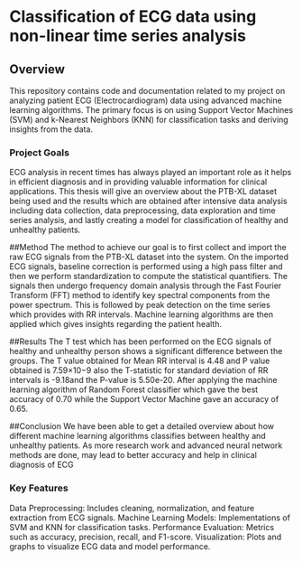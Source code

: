 # **Classification of ECG data using non-linear time series analysis**

## **Overview**

This repository contains code and documentation related to my project on analyzing patient ECG (Electrocardiogram) data using advanced machine learning algorithms. The primary focus is on using Support Vector Machines (SVM) and k-Nearest Neighbors (KNN) for classification tasks and deriving insights from the data.

### **Project Goals**

ECG analysis in recent times has always played an important role as it helps in efficient diagnosis and in providing valuable information for clinical applications. This thesis will give an overview about the PTB-XL dataset being used and the results which are obtained after intensive data analysis including data collection, data preprocessing, data exploration and time series analysis, and lastly creating a model for classification of healthy and unhealthy patients.

##Method
The method to achieve our goal is to first collect and import the raw ECG signals from the PTB-XL dataset into the system. On the imported ECG signals, baseline correction is performed using a high pass filter and then we perform standardization to compute the statistical quantifiers. The signals then undergo frequency domain analysis through the Fast Fourier Transform (FFT) method to identify key spectral components from the power spectrum. This is followed by peak detection on the time series which provides with RR intervals. Machine learning algorithms are then applied which gives insights regarding the patient health.

##Results
The T test which has been performed on the ECG signals of healthy and unhealthy person shows a significant difference between the groups. The T value obtained for Mean RR interval is 4.48 and P value obtained is 7.59×10−9 also the T-statistic for standard deviation of RR intervals is -9.18and the P-value is 5.50e-20. After applying the machine learning algorithm of Random Forest classifier which gave the best accuracy of 0.70 while the Support Vector Machine gave an accuracy of 0.65.

##Conclusion
We have been able to get a detailed overview about how different machine learning algorithms classifies between healthy and unhealthy patients. As more research work and advanced neural network methods are done, may lead to better accuracy and help in clinical diagnosis of ECG

### **Key Features**

Data Preprocessing: Includes cleaning, normalization, and feature extraction from ECG signals.
Machine Learning Models: Implementations of SVM and KNN for classification tasks.
Performance Evaluation: Metrics such as accuracy, precision, recall, and F1-score.
Visualization: Plots and graphs to visualize ECG data and model performance.
